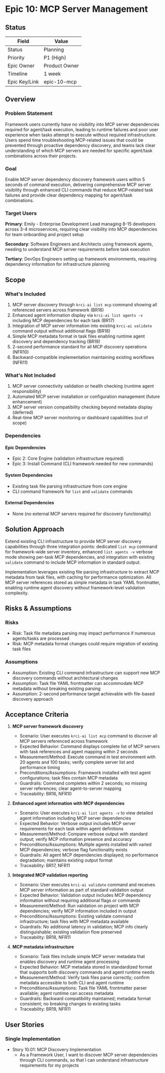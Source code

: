 # Epic 10: MCP Server Management

## Status

| Field                | Value                    |
|----------------------|--------------------------|
| Status               | Planning                 |
| Priority             | P1 (High)               |
| Epic Owner           | Product Owner           |
| Timeline             | 1 week                  |
| Epic Key/Link        | epic-10-mcp            |

## Overview

### Problem Statement

Framework users currently have no visibility into MCP server dependencies required for agent/task execution, leading to runtime failures and poor user experience when tasks attempt to execute without required infrastructure. Users spend time troubleshooting MCP-related issues that could be prevented through proactive dependency discovery, and teams lack clear understanding of which MCP servers are needed for specific agent/task combinations across their projects.

### Goal

Enable MCP server dependency discovery framework users within 5 seconds of command execution, delivering comprehensive MCP server visibility through enhanced CLI commands that reduce MCP-related task failures and provide clear dependency mapping for agent/task combinations.

### Target Users

**Primary**: Emily - Enterprise Development Lead managing 8-15 developers across 3-4 microservices, requiring clear visibility into MCP dependencies for team onboarding and project setup

**Secondary**: Software Engineers and Architects using framework agents, needing to understand MCP server requirements before task execution

**Tertiary**: DevOps Engineers setting up framework environments, requiring dependency information for infrastructure planning

## Scope

### What's Included

1. MCP server discovery through `krci-ai list mcp` command showing all referenced servers across framework (BR16)
2. Enhanced agent information display via `krci-ai list agents -v` including MCP dependencies for each task (BR17)
3. Integration of MCP server information into existing `krci-ai validate` command output without additional flags (BR18)
4. Simple MCP metadata format in task files enabling runtime agent discovery and dependency tracking (BR19)
5. 2-second performance standard for all MCP discovery operations (NFR10)
6. Backward-compatible implementation maintaining existing workflows (NFR11)

### What's Not Included

1. MCP server connectivity validation or health checking (runtime agent responsibility)
2. Automated MCP server installation or configuration management (future enhancement)
3. MCP server version compatibility checking beyond metadata display (deferred)
4. Real-time MCP server monitoring or dashboard capabilities (out of scope)

### Dependencies

#### Epic Dependencies

- Epic 2: Core Engine (validation infrastructure required)
- Epic 3: Install Command (CLI framework needed for new commands)

#### System Dependencies

- Existing task file parsing infrastructure from core engine
- CLI command framework for `list` and `validate` commands

#### External Dependencies

- None (no external MCP servers required for discovery functionality)

## Solution Approach

Extend existing CLI infrastructure to provide MCP server discovery capabilities through three integration points: dedicated `list mcp` command for framework-wide server inventory, enhanced `list agents -v` verbose mode showing per-task MCP dependencies, and integration with existing `validate` command to include MCP information in standard output.

Implementation leverages existing file parsing infrastructure to extract MCP metadata from task files, with caching for performance optimization. All MCP server references stored as simple metadata in task YAML frontmatter, enabling runtime agent discovery without framework-level validation complexity.

## Risks & Assumptions

### Risks

- Risk: Task file metadata parsing may impact performance if numerous agents/tasks are processed
- Risk: MCP metadata format changes could require migration of existing task files

### Assumptions

- Assumption: Existing CLI command infrastructure can support new MCP discovery commands without architectural changes
- Assumption: Task file YAML frontmatter can accommodate MCP metadata without breaking existing parsing
- Assumption: 2-second performance target achievable with file-based discovery approach

## Acceptance Criteria

1. **MCP server framework discovery**
   - Scenario: User executes `krci-ai list mcp` command to discover all MCP servers referenced across framework
   - Expected Behavior: Command displays complete list of MCP servers with task references and agent mapping within 2 seconds
   - Measurement/Method: Execute command in test environment with 20 agents and 100 tasks; verify complete server list and performance timing
   - Preconditions/Assumptions: Framework installed with test agent configurations; task files contain MCP metadata
   - Guardrails: Command completes within 2 seconds; no missing server references; clear agent-to-server mapping
   - Traceability: BR16, NFR10

2. **Enhanced agent information with MCP dependencies**
   - Scenario: User executes `krci-ai list agents -v` to view detailed agent information including MCP server dependencies
   - Expected Behavior: Verbose output includes MCP server requirements for each task within agent definitions
   - Measurement/Method: Compare verbose output with standard output; verify MCP information presence and accuracy
   - Preconditions/Assumptions: Multiple agents installed with varied MCP dependencies; verbose flag functionality exists
   - Guardrails: All agent MCP dependencies displayed; no performance degradation; maintains existing output format
   - Traceability: BR17, NFR11

3. **Integrated MCP validation reporting**
   - Scenario: User executes `krci-ai validate` command and receives MCP server information as part of standard validation output
   - Expected Behavior: Validation output includes MCP dependency information without requiring additional flags or commands
   - Measurement/Method: Run validation on project with MCP dependencies; verify MCP information included in output
   - Preconditions/Assumptions: Existing validate command infrastructure; task files with MCP metadata available
   - Guardrails: No additional latency in validation; MCP info clearly distinguishable; existing validation flow preserved
   - Traceability: BR18, NFR11

4. **MCP metadata infrastructure**
   - Scenario: Task files include simple MCP server metadata that enables discovery and runtime agent processing
   - Expected Behavior: MCP metadata stored in standardized format that supports both discovery commands and agent runtime needs
   - Measurement/Method: Verify task files parse correctly; confirm metadata accessible to both CLI and agent runtime
   - Preconditions/Assumptions: Task file YAML frontmatter parser available; agent runtime can access metadata
   - Guardrails: Backward compatibility maintained; metadata format consistent; no breaking changes to existing tasks
   - Traceability: BR19, NFR11

## User Stories

### Single Implementation

- Story 10.01: MCP Discovery Implementation
  - As a Framework User, I want to discover MCP server dependencies through CLI commands, so that I can understand infrastructure requirements for my projects

